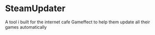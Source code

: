 # SteamUpdater

A tool i built for the internet cafe Gameffect to help them update all their games automatically
